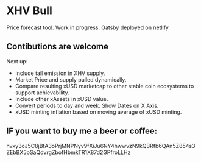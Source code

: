 # XHV Bull

Price forecast tool.
Work in progress.
Gatsby deployed on netlify

## Contibutions are welcome

Next up:
- Include tail emission in XHV supply.
- Market Price and supply pulled dynamically.
- Compare resulting xUSD marketcap to other stable coin ecosystems to support achievability.
- Include other xAssets in xUSD value.
- Convert periods to day and week. Show Dates on X Axis.
- xUSD minting inflation based on moving average of xUSD minting.

## IF you want to buy me a beer or coffee:

hvxy3cJ5C8jBfA3oPrjMNPNyv9fXiJu6NY4hwwvzN9kQBRfb6QAn5Z854s3ZEbBX5bSaQdvrgZbofHbmkTR1X87d2GPfroLLHz
